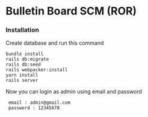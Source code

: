 # Bulletin Board SCM (ROR)

### Installation

Create database and run this command

```
bundle install
rails db:migrate
rails db:seed
rails webpacker:install
yarn install
rails server
```

Now you can login as admin using email and password

```
 email : admin@gmail.com
 password : 12345678
```

